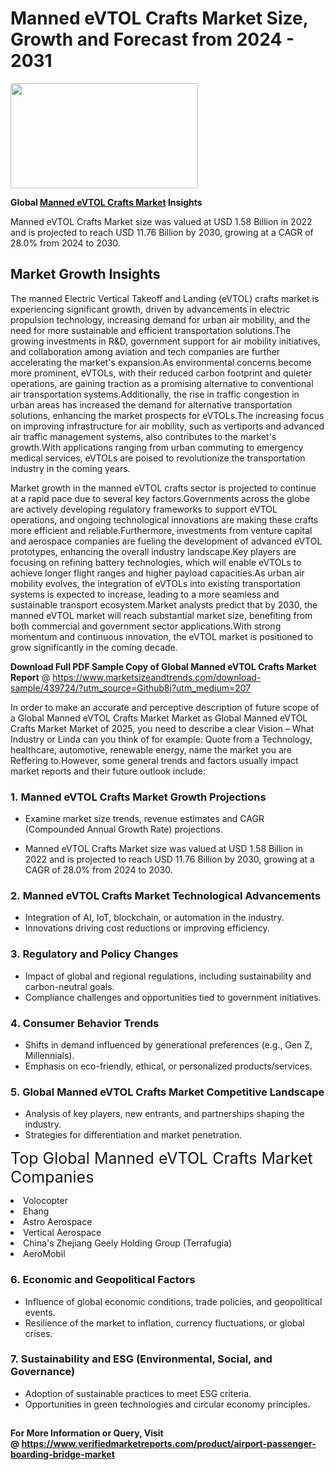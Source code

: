 <H1>Manned eVTOL Crafts Market Size, Growth and Forecast from 2024 - 2031</H1><img class="aligncenter size-medium wp-image-584254" src="https://thirdeyenews.in/wp-content/uploads/2024/09/Global-Market-Research-300x168.jpeg" alt="" width="300" height="168" /><p><strong>Global&nbsp;<a href="https://www.marketsizeandtrends.com/download-sample/439724/?utm_source=Github8j?utm_medium=207">Manned eVTOL Crafts Market</a> Insights</strong></p><p>Manned eVTOL Crafts Market size was valued at USD 1.58 Billion in 2022 and is projected to reach USD 11.76 Billion by 2030, growing at a CAGR of 28.0% from 2024 to 2030.</p><p><h2>Market Growth Insights</h2> <p>The manned Electric Vertical Takeoff and Landing (eVTOL) crafts market is experiencing significant growth, driven by advancements in electric propulsion technology, increasing demand for urban air mobility, and the need for more sustainable and efficient transportation solutions.The growing investments in R&D, government support for air mobility initiatives, and collaboration among aviation and tech companies are further accelerating the market's expansion.As environmental concerns become more prominent, eVTOLs, with their reduced carbon footprint and quieter operations, are gaining traction as a promising alternative to conventional air transportation systems.Additionally, the rise in traffic congestion in urban areas has increased the demand for alternative transportation solutions, enhancing the market prospects for eVTOLs.The increasing focus on improving infrastructure for air mobility, such as vertiports and advanced air traffic management systems, also contributes to the market's growth.With applications ranging from urban commuting to emergency medical services, eVTOLs are poised to revolutionize the transportation industry in the coming years.</p> <p>Market growth in the manned eVTOL crafts sector is projected to continue at a rapid pace due to several key factors.Governments across the globe are actively developing regulatory frameworks to support eVTOL operations, and ongoing technological innovations are making these crafts more efficient and reliable.Furthermore, investments from venture capital and aerospace companies are fueling the development of advanced eVTOL prototypes, enhancing the overall industry landscape.Key players are focusing on refining battery technologies, which will enable eVTOLs to achieve longer flight ranges and higher payload capacities.As urban air mobility evolves, the integration of eVTOLs into existing transportation systems is expected to increase, leading to a more seamless and sustainable transport ecosystem.Market analysts predict that by 2030, the manned eVTOL market will reach substantial market size, benefiting from both commercial and government sector applications.With strong momentum and continuous innovation, the eVTOL market is positioned to grow significantly in the coming decade.</p> <p><span class=""><strong>Download Full PDF Sample Copy of Global Manned eVTOL Crafts Market Report</strong> @ <a href="https://www.marketsizeandtrends.com/download-sample/439724/?utm_source=Github8j?utm_medium=207" target="_blank">https://www.marketsizeandtrends.com/download-sample/439724/?utm_source=Github8j?utm_medium=207</a></span></p><p>In order to make an accurate and perceptive description of future scope of a Global&nbsp;Manned eVTOL Crafts Market Market as Global&nbsp;Manned eVTOL Crafts Market Market of 2025, you need to describe a clear Vision &ndash; What Industry or Linda can you think of for example: Quote from a Technology, healthcare, automotive, renewable energy, name the market you are Reffering to.However, some general trends and factors usually impact market reports and their future outlook include:</p><h3>1.&nbsp;<strong>Manned eVTOL Crafts Market Growth Projections</strong></h3><ul><li>Examine market size trends, revenue estimates and CAGR (Compounded Annual Growth Rate) projections.</li><li><p>Manned eVTOL Crafts Market size was valued at USD 1.58 Billion in 2022 and is projected to reach USD 11.76 Billion by 2030, growing at a CAGR of 28.0% from 2024 to 2030.</p></li></ul><h3>2.&nbsp;<strong>Manned eVTOL Crafts Market Technological Advancements</strong></h3><ul><li>Integration of AI, IoT, blockchain, or automation in the industry.</li><li>Innovations driving cost reductions or improving efficiency.</li></ul><h3>3.&nbsp;<strong>Regulatory and Policy Changes</strong></h3><ul><li>Impact of global and regional regulations, including sustainability and carbon-neutral goals.</li><li>Compliance challenges and opportunities tied to government initiatives.</li></ul><h3>4.&nbsp;<strong>Consumer Behavior Trends</strong></h3><ul><li>Shifts in demand influenced by generational preferences (e.g., Gen Z, Millennials).</li><li>Emphasis on eco-friendly, ethical, or personalized products/services.</li></ul><h3>5.&nbsp;<strong>Global Manned eVTOL Crafts Market Competitive Landscape</strong></h3><ul><li>Analysis of key players, new entrants, and partnerships shaping the industry.</li><li>Strategies for differentiation and market penetration.</li></ul><p data-pm-slice="1 1 []"><span style="color: inherit; font-family: inherit; font-size: 25px;">Top Global Manned eVTOL Crafts Market Companies</span></p><div class="" data-test-id=""><p><li>Volocopter</li><li> Ehang</li><li> Astro Aerospace</li><li> Vertical Aerospace</li><li> China's Zhejiang Geely Holding Group (Terrafugia)</li><li> AeroMobil</li></p></div><h3>6.&nbsp;<strong>Economic and Geopolitical Factors</strong></h3><ul><li>Influence of global economic conditions, trade policies, and geopolitical events.</li><li>Resilience of the market to inflation, currency fluctuations, or global crises.</li></ul><h3>7.&nbsp;<strong>Sustainability and ESG (Environmental, Social, and Governance)</strong></h3><ul><li>Adoption of sustainable practices to meet ESG criteria.</li><li>Opportunities in green technologies and circular economy principles.</li></ul><h2><strong style="font-size: 14px;">For More Information or Query, Visit @&nbsp;</strong><a style="background-color: #ffffff; font-size: 14px;" href="https://www.marketsizeandtrends.com/report/manned-evtol-crafts-market/" target="_blank">https://www.verifiedmarketreports.com/product/airport-passenger-boarding-bridge-market</a></h2>